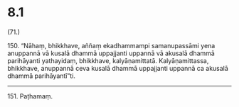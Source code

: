 # 8.1

(71.)

150\. “Nāhaṃ, bhikkhave, aññaṃ ekadhammampi samanupassāmi yena anuppannā vā kusalā dhammā uppajjanti uppannā vā akusalā dhammā parihāyanti yathayidaṃ, bhikkhave, kalyāṇamittatā. Kalyāṇamittassa, bhikkhave, anuppannā ceva kusalā dhammā uppajjanti uppannā ca akusalā dhammā parihāyantī”ti.

---

151\. Paṭhamaṃ.
